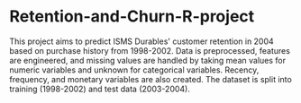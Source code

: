 # Retention-and-Churn-R-project
This project aims to predict ISMS Durables' customer retention in 2004 based on purchase history from 1998-2002. Data is preprocessed, features are engineered, and missing values are handled by taking mean values for numeric variables and unknown for categorical variables. Recency, frequency, and monetary variables are also created. The dataset is split into training (1998-2002) and test data (2003-2004).
